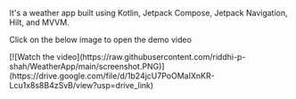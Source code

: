 It's a weather app built using Kotlin, Jetpack Compose, Jetpack Navigation, Hilt, and MVVM.

<p>Click on the below image to open the demo video</p>
[![Watch the video](https://raw.githubusercontent.com/riddhi-p-shah/WeatherApp/main/screenshot.PNG)](https://drive.google.com/file/d/1b24jcU7PoOMaIXnKR-Lcu1x8s8B4zSvB/view?usp=drive_link)
